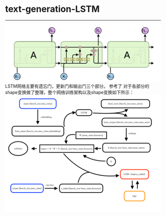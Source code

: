 # text-generation-LSTM
--------------------------
![LSTM示意图](https://github.com/Wu-Xiuchao/text-generation-LSTM/blob/master/picture/lstm.png)
LSTM网络主要有遗忘门，更新门和输出门三个部分。
参考了[](http://colah.github.io/posts/2015-08-Understanding-LSTMs/)
对于各部分的shape变换做了整理，整个网络训练架构以及shape变换如下所示：
![](https://github.com/Wu-Xiuchao/text-generation-LSTM/blob/master/picture/shape%E5%8F%98%E6%8D%A2.png)
